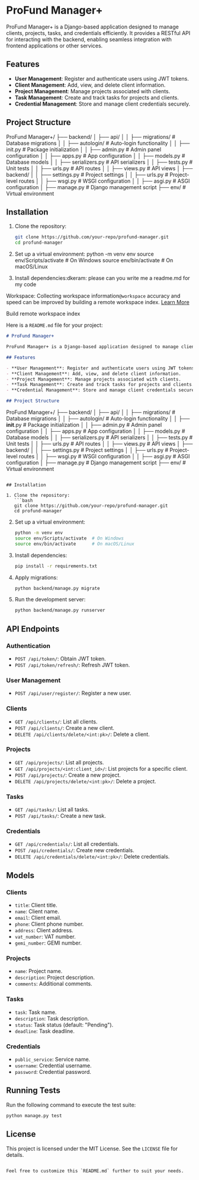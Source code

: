# ProFund Manager+

ProFund Manager+ is a Django-based application designed to manage clients, projects, tasks, and credentials efficiently. It provides a RESTful API for interacting with the backend, enabling seamless integration with frontend applications or other services.

## Features

- **User Management**: Register and authenticate users using JWT tokens.
- **Client Management**: Add, view, and delete client information.
- **Project Management**: Manage projects associated with clients.
- **Task Management**: Create and track tasks for projects and clients.
- **Credential Management**: Store and manage client credentials securely.

## Project Structure

ProFund Manager+/ ├── backend/ │ ├── api/ │ │ ├── migrations/ # Database migrations │ │ ├── autologin/ # Auto-login functionality │ │ ├── init.py # Package initialization │ │ ├── admin.py # Admin panel configuration │ │ ├── apps.py # App configuration │ │ ├── models.py # Database models │ │ ├── serializers.py # API serializers │ │ ├── tests.py # Unit tests │ │ ├── urls.py # API routes │ │ ├── views.py # API views │ ├── backend/ │ │ ├── settings.py # Project settings │ │ ├── urls.py # Project-level routes │ │ ├── wsgi.py # WSGI configuration │ │ ├── asgi.py # ASGI configuration │ ├── manage.py # Django management script ├── env/ # Virtual environment


## Installation

1. Clone the repository:
   ```bash
   git clone https://github.com/your-repo/profund-manager.git
   cd profund-manager

2. Set up a virtual environment:
   python -m venv env
    source env/Scripts/activate  # On Windows
    source env/bin/activate      # On macOS/Linux

3. Install dependencies:dkeram: please can you write me a readme.md for my code

Workspace: Collecting workspace information`@workspace` accuracy and speed can be improved by building a remote workspace index. [Learn More](https://aka.ms/vscode-copilot-workspace-remote-index)

Build remote workspace index

Here is a `README.md` file for your project:

```markdown
# ProFund Manager+

ProFund Manager+ is a Django-based application designed to manage clients, projects, tasks, and credentials efficiently. It provides a RESTful API for interacting with the backend, enabling seamless integration with frontend applications or other services.

## Features

- **User Management**: Register and authenticate users using JWT tokens.
- **Client Management**: Add, view, and delete client information.
- **Project Management**: Manage projects associated with clients.
- **Task Management**: Create and track tasks for projects and clients.
- **Credential Management**: Store and manage client credentials securely.

## Project Structure

```
ProFund Manager+/
├── backend/
│   ├── api/
│   │   ├── migrations/       # Database migrations
│   │   ├── autologin/        # Auto-login functionality
│   │   ├── __init__.py       # Package initialization
│   │   ├── admin.py          # Admin panel configuration
│   │   ├── apps.py           # App configuration
│   │   ├── models.py         # Database models
│   │   ├── serializers.py    # API serializers
│   │   ├── tests.py          # Unit tests
│   │   ├── urls.py           # API routes
│   │   ├── views.py          # API views
│   ├── backend/
│   │   ├── settings.py       # Project settings
│   │   ├── urls.py           # Project-level routes
│   │   ├── wsgi.py           # WSGI configuration
│   │   ├── asgi.py           # ASGI configuration
│   ├── manage.py             # Django management script
├── env/                      # Virtual environment
```

## Installation

1. Clone the repository:
   ```bash
   git clone https://github.com/your-repo/profund-manager.git
   cd profund-manager
   ```

2. Set up a virtual environment:
   ```bash
   python -m venv env
   source env/Scripts/activate  # On Windows
   source env/bin/activate      # On macOS/Linux
   ```

3. Install dependencies:
   ```bash
   pip install -r requirements.txt
   ```

4. Apply migrations:
   ```bash
   python backend/manage.py migrate
   ```

5. Run the development server:
   ```bash
   python backend/manage.py runserver
   ```

## API Endpoints

### Authentication
- `POST /api/token/`: Obtain JWT token.
- `POST /api/token/refresh/`: Refresh JWT token.

### User Management
- `POST /api/user/register/`: Register a new user.

### Clients
- `GET /api/clients/`: List all clients.
- `POST /api/clients/`: Create a new client.
- `DELETE /api/clients/delete/<int:pk>/`: Delete a client.

### Projects
- `GET /api/projects/`: List all projects.
- `GET /api/projects/<int:client_id>/`: List projects for a specific client.
- `POST /api/projects/`: Create a new project.
- `DELETE /api/projects/delete/<int:pk>/`: Delete a project.

### Tasks
- `GET /api/tasks/`: List all tasks.
- `POST /api/tasks/`: Create a new task.

### Credentials
- `GET /api/credentials/`: List all credentials.
- `POST /api/credentials/`: Create new credentials.
- `DELETE /api/credentials/delete/<int:pk>/`: Delete credentials.

## Models

### Clients
- `title`: Client title.
- `name`: Client name.
- `email`: Client email.
- `phone`: Client phone number.
- `address`: Client address.
- `vat_number`: VAT number.
- `gemi_number`: GEMI number.

### Projects
- `name`: Project name.
- `description`: Project description.
- `comments`: Additional comments.

### Tasks
- `task`: Task name.
- `description`: Task description.
- `status`: Task status (default: "Pending").
- `deadline`: Task deadline.

### Credentials
- `public_service`: Service name.
- `username`: Credential username.
- `password`: Credential password.

## Running Tests

Run the following command to execute the test suite:
```bash
python manage.py test
```

## License

This project is licensed under the MIT License. See the `LICENSE` file for details.
```

Feel free to customize this `README.md` further to suit your needs.
